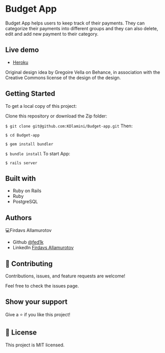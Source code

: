 # Budget App
Budget App helps users to keep track of their payments. They can categorize their payments into different
groups and they can also delete, edit and add new payment to their category.
## Live demo

 * [Heroku](https://my-old-budget-app.herokuapp.com/)


Original design idea by Gregoire Vella on Behance, in association with the Creative Commons license of the design of the design.


## Getting Started
To get a local copy of this project:

Clone this repository or download the Zip folder:

` $ git clone git@github.com:KDlamini/Budget-app.git `
Then:

`$ cd Budget-app`

` $ gem install bundler `

` $ bundle install `
To start App:

` $ rails server `







## Built with
 * Ruby on Rails
 * Ruby
 * PostgreSQL


## Authors
💻Firdavs Allamurotov
  * Github [@fed1k](https://github.com/fed1k)
  * LinkedIn [Firdavs Allamurotov](https://www.linkedin.com/in/firdavs-allamurotov/)

## 🤝 Contributing
Contributions, issues, and feature requests are welcome!

Feel free to check the issues page.

## Show your support
Give a ⭐️ if you like this project!

## 📝 License
This project is MIT licensed.
